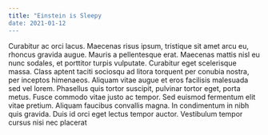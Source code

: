 ```yaml
---
title: "Einstein is Sleepy
date: 2021-01-12
---
```

Curabitur ac orci lacus. Maecenas risus ipsum, tristique sit amet arcu eu, rhoncus gravida augue. Mauris a pellentesque erat. Maecenas mattis nisl eu nunc sodales, et porttitor turpis vulputate. Curabitur eget scelerisque massa. Class aptent taciti sociosqu ad litora torquent per conubia nostra, per inceptos himenaeos. Aliquam vitae augue et eros facilisis malesuada sed vel lorem. Phasellus quis tortor suscipit, pulvinar tortor eget, porta metus. Fusce commodo vitae justo ac tempor. Sed euismod fermentum elit vitae pretium. Aliquam faucibus convallis magna. In condimentum in nibh quis gravida. Duis id orci eget lectus tempor auctor. Vestibulum tempor cursus nisi nec placerat
